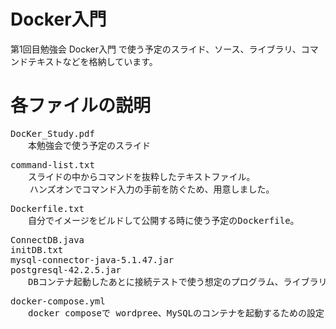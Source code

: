 # Docker入門

第1回目勉強会 Docker入門 で使う予定のスライド、ソース、ライブラリ、コマンドテキストなどを格納しています。

# 各ファイルの説明

<pre>
DocKer_Study.pdf
　　本勉強会で使う予定のスライド
</pre>

<pre>
command-list.txt
　　スライドの中からコマンドを抜粋したテキストファイル。
  　ハンズオンでコマンド入力の手前を防ぐため、用意しました。
</pre>

<pre>
Dockerfile.txt
　　自分でイメージをビルドして公開する時に使う予定のDockerfile。
</pre>

<pre>
ConnectDB.java
initDB.txt
mysql-connector-java-5.1.47.jar
postgresql-42.2.5.jar
　　DBコンテナ起動したあとに接続テストで使う想定のプログラム、ライブラリなど。
</pre>

<pre>
docker-compose.yml
　　docker composeで wordpree、MySQLのコンテナを起動するための設定ファイル。
</pre>
